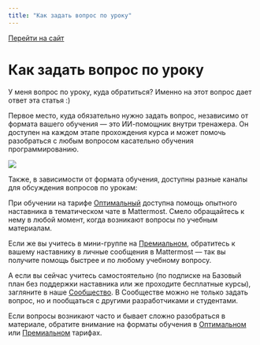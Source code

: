 ```yaml
---
title: "Как задать вопрос по уроку"
---
```


[Перейти на сайт](https://ru.hexlet.io)

# Как задать вопрос по уроку

У меня вопрос по уроку, куда обратиться? Именно на этот вопрос дает ответ эта статья :)

Первое место, куда обязательно нужно задать вопрос, независимо от формата вашего обучения — это ИИ-помощник внутри тренажера. Он доступен на каждом этапе прохождения курса и может помочь разобраться с любым вопросом касательно обучения программированию.

![](/img/docs/img-089.png)

Также, в зависимости от формата обучения, доступны разные каналы для обсуждения вопросов по урокам:

При обучении на тарифе [Оптимальный](https://help.hexlet.io/article/20504) доступна помощь опытного наставника в тематическом чате в Mattermost. Смело обращайтесь к нему в любой момент, когда возникают вопросы по учебным материалам.

Если же вы учитесь в мини-группе на [Премиальном](https://help.hexlet.io/article/20505), обратитесь к вашему наставнику в личные сообщения в Mattermost — так вы получите помощь быстрее и по любому учебному вопросу.

А если вы сейчас учитесь самостоятельно (по подписке на Базовый план без поддержки наставника или же проходите бесплатные курсы), загляните в наше [Сообщество](https://help.hexlet.io/article/20443). В Сообществе можно не только задать вопрос, но и пообщаться с другими разработчиками и студентами.

Если вопросы возникают часто и бывает сложно разобраться в материале, обратите внимание на форматы обучения в [Оптимальном](https://help.hexlet.io/article/20504) или [Премиальном](https://help.hexlet.io/article/20505) тарифах.
